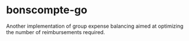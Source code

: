 # bonscompte-go

Another implementation of group expense balancing aimed at optimizing the number of reimbursements required.
